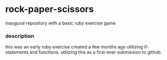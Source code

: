 # rock-paper-scissors
inaugural repository with a basic ruby exercise game

### description
this was an early ruby exercise created a few months ago utilizing if-statements and functions. utilizing this as a first-ever submission to github. 
